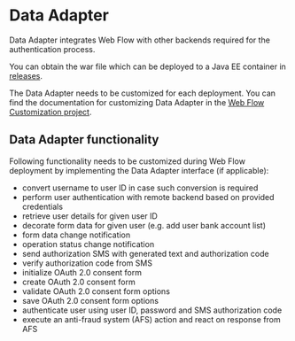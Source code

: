 # Data Adapter

Data Adapter integrates Web Flow with other backends required for the authentication process.

You can obtain the war file which can be deployed to a Java EE container in [releases](https://github.com/wultra/powerauth-webflow/releases).

The Data Adapter needs to be customized for each deployment. You can find the documentation for customizing Data Adapter in the [Web Flow Customization project](https://github.com/wultra/powerauth-webflow-customization/blob/develop/docs/Implementing-the-Data-Adapter-Interface.md).

## Data Adapter functionality

Following functionality needs to be customized during Web Flow deployment by implementing the Data Adapter interface (if applicable):

- convert username to user ID in case such conversion is required
- perform user authentication with remote backend based on provided credentials
- retrieve user details for given user ID
- decorate form data for given user (e.g. add user bank account list)
- form data change notification
- operation status change notification
- send authorization SMS with generated text and authorization code 
- verify authorization code from SMS
- initialize OAuth 2.0 consent form
- create OAuth 2.0 consent form
- validate OAuth 2.0 consent form options
- save OAuth 2.0 consent form options
- authenticate user using user ID, password and SMS authorization code
- execute an anti-fraud system (AFS) action and react on response from AFS